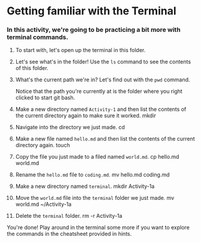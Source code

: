 # Getting familiar with the Terminal #

### In this activity, we're going to be practicing a bit more with terminal commands. ###

1. To start with, let's open up the terminal in this folder.

2. Let's see what's in the folder! Use the `ls` command to see the contents of this folder.

3. What's the current path we're in? Let's find out with the `pwd` command.

    Notice that the path you're currently at is the folder where you right clicked to start git bash.

4. Make a new directory named `Activity-1` and then list the contents of the current directory again to make sure it worked.
    mkdir

5. Navigate into the directory we just made.
    cd 

6. Make a new file named `hello.md` and then list the contents of the current directory again.
    touch

7. Copy the file you just made to a filed named `world.md`.
    cp hello.md world.md

8. Rename the `hello.md` file to `coding.md`.
    mv hello.md coding.md

9. Make a new directory named `terminal`.
    mkdir Activity-1a

10. Move the `world.md` file into the `terminal` folder we just made.
    mv world.md ~/Activity-1a

11. Delete the `terminal` folder.
    rm -r Activity-1a

You're done! Play around in the terminal some more if you want to explore the commands in the cheatsheet provided in hints.